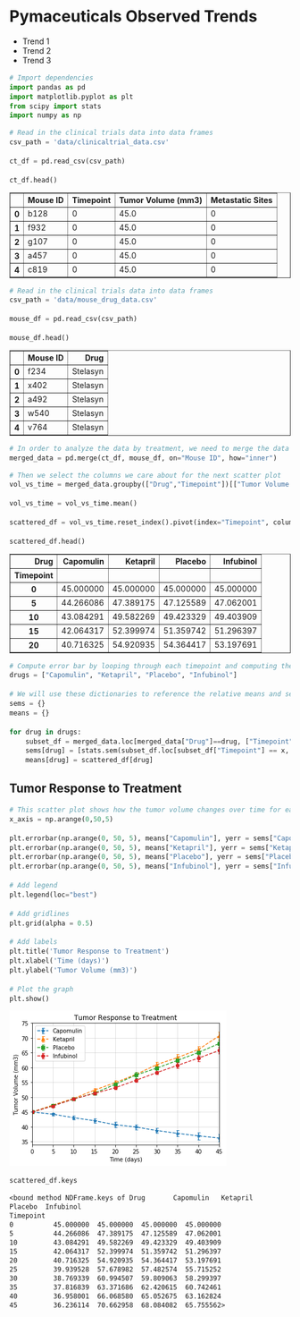 
# Pymaceuticals Observed Trends
* Trend 1
* Trend 2
* Trend 3


```python
# Import dependencies
import pandas as pd
import matplotlib.pyplot as plt
from scipy import stats
import numpy as np
```


```python
# Read in the clinical trials data into data frames
csv_path = 'data/clinicaltrial_data.csv'

ct_df = pd.read_csv(csv_path)

ct_df.head()
```




<div>
<style scoped>
    .dataframe tbody tr th:only-of-type {
        vertical-align: middle;
    }

    .dataframe tbody tr th {
        vertical-align: top;
    }

    .dataframe thead th {
        text-align: right;
    }
</style>
<table border="1" class="dataframe">
  <thead>
    <tr style="text-align: right;">
      <th></th>
      <th>Mouse ID</th>
      <th>Timepoint</th>
      <th>Tumor Volume (mm3)</th>
      <th>Metastatic Sites</th>
    </tr>
  </thead>
  <tbody>
    <tr>
      <th>0</th>
      <td>b128</td>
      <td>0</td>
      <td>45.0</td>
      <td>0</td>
    </tr>
    <tr>
      <th>1</th>
      <td>f932</td>
      <td>0</td>
      <td>45.0</td>
      <td>0</td>
    </tr>
    <tr>
      <th>2</th>
      <td>g107</td>
      <td>0</td>
      <td>45.0</td>
      <td>0</td>
    </tr>
    <tr>
      <th>3</th>
      <td>a457</td>
      <td>0</td>
      <td>45.0</td>
      <td>0</td>
    </tr>
    <tr>
      <th>4</th>
      <td>c819</td>
      <td>0</td>
      <td>45.0</td>
      <td>0</td>
    </tr>
  </tbody>
</table>
</div>




```python
# Read in the clinical trials data into data frames
csv_path = 'data/mouse_drug_data.csv'

mouse_df = pd.read_csv(csv_path)

mouse_df.head()
```




<div>
<style scoped>
    .dataframe tbody tr th:only-of-type {
        vertical-align: middle;
    }

    .dataframe tbody tr th {
        vertical-align: top;
    }

    .dataframe thead th {
        text-align: right;
    }
</style>
<table border="1" class="dataframe">
  <thead>
    <tr style="text-align: right;">
      <th></th>
      <th>Mouse ID</th>
      <th>Drug</th>
    </tr>
  </thead>
  <tbody>
    <tr>
      <th>0</th>
      <td>f234</td>
      <td>Stelasyn</td>
    </tr>
    <tr>
      <th>1</th>
      <td>x402</td>
      <td>Stelasyn</td>
    </tr>
    <tr>
      <th>2</th>
      <td>a492</td>
      <td>Stelasyn</td>
    </tr>
    <tr>
      <th>3</th>
      <td>w540</td>
      <td>Stelasyn</td>
    </tr>
    <tr>
      <th>4</th>
      <td>v764</td>
      <td>Stelasyn</td>
    </tr>
  </tbody>
</table>
</div>




```python
# In order to analyze the data by treatment, we need to merge the data
merged_data = pd.merge(ct_df, mouse_df, on="Mouse ID", how="inner")
```


```python
# Then we select the columns we care about for the next scatter plot
vol_vs_time = merged_data.groupby(["Drug","Timepoint"])[["Tumor Volume (mm3)"]]

vol_vs_time = vol_vs_time.mean()

scattered_df = vol_vs_time.reset_index().pivot(index="Timepoint", columns="Drug", values = "Tumor Volume (mm3)")[["Capomulin","Ketapril","Placebo","Infubinol"]]

scattered_df.head()
```




<div>
<style scoped>
    .dataframe tbody tr th:only-of-type {
        vertical-align: middle;
    }

    .dataframe tbody tr th {
        vertical-align: top;
    }

    .dataframe thead th {
        text-align: right;
    }
</style>
<table border="1" class="dataframe">
  <thead>
    <tr style="text-align: right;">
      <th>Drug</th>
      <th>Capomulin</th>
      <th>Ketapril</th>
      <th>Placebo</th>
      <th>Infubinol</th>
    </tr>
    <tr>
      <th>Timepoint</th>
      <th></th>
      <th></th>
      <th></th>
      <th></th>
    </tr>
  </thead>
  <tbody>
    <tr>
      <th>0</th>
      <td>45.000000</td>
      <td>45.000000</td>
      <td>45.000000</td>
      <td>45.000000</td>
    </tr>
    <tr>
      <th>5</th>
      <td>44.266086</td>
      <td>47.389175</td>
      <td>47.125589</td>
      <td>47.062001</td>
    </tr>
    <tr>
      <th>10</th>
      <td>43.084291</td>
      <td>49.582269</td>
      <td>49.423329</td>
      <td>49.403909</td>
    </tr>
    <tr>
      <th>15</th>
      <td>42.064317</td>
      <td>52.399974</td>
      <td>51.359742</td>
      <td>51.296397</td>
    </tr>
    <tr>
      <th>20</th>
      <td>40.716325</td>
      <td>54.920935</td>
      <td>54.364417</td>
      <td>53.197691</td>
    </tr>
  </tbody>
</table>
</div>




```python
# Compute error bar by looping through each timepoint and computing the sem at each value, for each treatment
drugs = ["Capomulin", "Ketapril", "Placebo", "Infubinol"]

# We will use these dictionaries to reference the relative means and sems
sems = {}
means = {}

for drug in drugs: 
    subset_df = merged_data.loc[merged_data["Drug"]==drug, ["Timepoint", "Tumor Volume (mm3)"]]
    sems[drug] = [stats.sem(subset_df.loc[subset_df["Timepoint"] == x, ["Tumor Volume (mm3)"]]) for x in np.arange(0,50,5)]
    means[drug] = scattered_df[drug]
```

## Tumor Response to Treatment


```python
# This scatter plot shows how the tumor volume changes over time for each treatment.
x_axis = np.arange(0,50,5)

plt.errorbar(np.arange(0, 50, 5), means["Capomulin"], yerr = sems["Capomulin"], fmt = '*--', capsize = 2.5)
plt.errorbar(np.arange(0, 50, 5), means["Ketapril"], yerr = sems["Ketapril"], fmt = '^--', capsize = 2.5)
plt.errorbar(np.arange(0, 50, 5), means["Placebo"], yerr = sems["Placebo"], fmt = 's--', capsize = 2.5)
plt.errorbar(np.arange(0, 50, 5), means["Infubinol"], yerr = sems["Infubinol"], fmt = 'o--', capsize = 2.5)

# Add legend
plt.legend(loc="best")

# Add gridlines
plt.grid(alpha = 0.5)

# Add labels
plt.title('Tumor Response to Treatment')
plt.xlabel('Time (days)')
plt.ylabel('Tumor Volume (mm3)')

# Plot the graph
plt.show()
```


![png](output_8_0.png)



```python
scattered_df.keys
```




    <bound method NDFrame.keys of Drug       Capomulin   Ketapril    Placebo  Infubinol
    Timepoint                                            
    0          45.000000  45.000000  45.000000  45.000000
    5          44.266086  47.389175  47.125589  47.062001
    10         43.084291  49.582269  49.423329  49.403909
    15         42.064317  52.399974  51.359742  51.296397
    20         40.716325  54.920935  54.364417  53.197691
    25         39.939528  57.678982  57.482574  55.715252
    30         38.769339  60.994507  59.809063  58.299397
    35         37.816839  63.371686  62.420615  60.742461
    40         36.958001  66.068580  65.052675  63.162824
    45         36.236114  70.662958  68.084082  65.755562>



